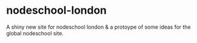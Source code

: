 nodeschool-london
=================

A shiny new site for nodeschool london & a protoype of some ideas for the global nodeschool site.



